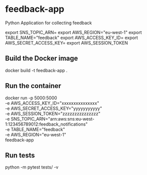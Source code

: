 # feedback-app

Python Application for collecting feedback

export SNS_TOPIC_ARN=
export AWS_REGION="eu-west-1"
export TABLE_NAME="feedback"
export AWS_ACCESS_KEY_ID=
export AWS_SECRET_ACCESS_KEY=
export AWS_SESSION_TOKEN

## Build the Docker image

docker build -t feedback-app .

## Run the container

docker run -p 5000:5000 \
  -e AWS_ACCESS_KEY_ID="xxxxxxxxxxxxxxx" \
  -e AWS_SECRET_ACCESS_KEY="yyyyyyyyyyy" \
  -e AWS_SESSION_TOKEN="zzzzzzzzzzzzzzz" \
  -e SNS_TOPIC_ARN="arn:aws:sns:eu-west-1:123456789012:feedback_notifications" \
  -e TABLE_NAME="feedback" \
  -e AWS_REGION="eu-west-1" \
  feedback-app

## Run tests

python -m pytest tests/ -v